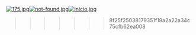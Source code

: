 [![175.jpg](https://i.postimg.cc/RVG88htR/175.jpg)](https://postimg.cc/4m7BHJB7)[![not-found.jpg](https://i.postimg.cc/jjnFLhFg/not-found.jpg)](https://postimg.cc/WDjny0jg)[![inicio.jpg](https://i.postimg.cc/Sxs5p47p/inicio.jpg)](https://postimg.cc/56hpwZRP)

> > > > > > > 8f25f25038179351f18a2a22a34c75cfb62ea008
